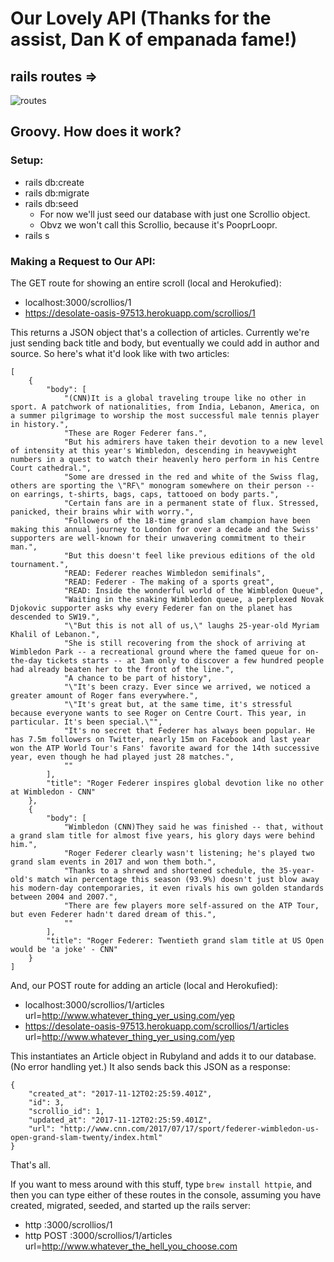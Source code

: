 # Our Lovely API (Thanks for the assist, Dan K of empanada fame!)

## rails routes =>
![routes](https://cdn-pro.dprcdn.net/files/acc_559486/Xykogy)

## Groovy. How does it work?
### Setup:
* rails db:create
* rails db:migrate
* rails db:seed
    * For now we'll just seed our database with just one Scrollio object.
    * Obvz we won't call this Scrollio, because it's PooprLoopr.
* rails s

### Making a Request to Our API:
The GET route for showing an entire scroll (local and Herokufied):
* localhost:3000/scrollios/1
* https://desolate-oasis-97513.herokuapp.com/scrollios/1

This returns a JSON object that's a collection of articles. Currently we're just sending back title and body, but eventually we could add in author and source.
So here's what it'd look like with two articles:
```
[
    {
        "body": [
            "(CNN)It is a global traveling troupe like no other in sport. A patchwork of nationalities, from India, Lebanon, America, on a summer pilgrimage to worship the most successful male tennis player in history.",
            "These are Roger Federer fans.",
            "But his admirers have taken their devotion to a new level of intensity at this year's Wimbledon, descending in heavyweight numbers in a quest to watch their heavenly hero perform in his Centre Court cathedral.",
            "Some are dressed in the red and white of the Swiss flag, others are sporting the \"RF\" monogram somewhere on their person -- on earrings, t-shirts, bags, caps, tattooed on body parts.",
            "Certain fans are in a permanent state of flux. Stressed, panicked, their brains whir with worry.",
            "Followers of the 18-time grand slam champion have been making this annual journey to London for over a decade and the Swiss' supporters are well-known for their unwavering commitment to their man.",
            "But this doesn't feel like previous editions of the old tournament.",
            "READ: Federer reaches Wimbledon semifinals",
            "READ: Federer - The making of a sports great",
            "READ: Inside the wonderful world of the Wimbledon Queue",
            "Waiting in the snaking Wimbledon queue, a perplexed Novak Djokovic supporter asks why every Federer fan on the planet has descended to SW19.",
            "\"But this is not all of us,\" laughs 25-year-old Myriam Khalil of Lebanon.",
            "She is still recovering from the shock of arriving at Wimbledon Park -- a recreational ground where the famed queue for on-the-day tickets starts -- at 3am only to discover a few hundred people had already beaten her to the front of the line.",
            "A chance to be part of history",
            "\"It's been crazy. Ever since we arrived, we noticed a greater amount of Roger fans everywhere.",
            "\"It's great but, at the same time, it's stressful because everyone wants to see Roger on Centre Court. This year, in particular. It's been special.\"",
            "It's no secret that Federer has always been popular. He has 7.5m followers on Twitter, nearly 15m on Facebook and last year won the ATP World Tour's Fans' favorite award for the 14th successive year, even though he had played just 28 matches.",
            ""
        ],
        "title": "Roger Federer inspires global devotion like no other at Wimbledon - CNN"
    },
    {
        "body": [
            "Wimbledon (CNN)They said he was finished -- that, without a grand slam title for almost five years, his glory days were behind him.",
            "Roger Federer clearly wasn't listening; he's played two grand slam events in 2017 and won them both.",
            "Thanks to a shrewd and shortened schedule, the 35-year-old's match win percentage this season (93.9%) doesn't just blow away his modern-day contemporaries, it even rivals his own golden standards between 2004 and 2007.",
            "There are few players more self-assured on the ATP Tour, but even Federer hadn't dared dream of this.",
            ""
        ],
        "title": "Roger Federer: Twentieth grand slam title at US Open would be 'a joke' - CNN"
    }
]
```
And, our POST route for adding an article (local and Herokufied):
* localhost:3000/scrollios/1/articles url=http://www.whatever_thing_yer_using.com/yep
* https://desolate-oasis-97513.herokuapp.com/scrollios/1/articles url=http://www.whatever_thing_yer_using.com/yep

This instantiates an Article object in Rubyland and adds it to our database. (No error handling yet.)
It also sends back this JSON as a response:
```
{
    "created_at": "2017-11-12T02:25:59.401Z",
    "id": 3,
    "scrollio_id": 1,
    "updated_at": "2017-11-12T02:25:59.401Z",
    "url": "http://www.cnn.com/2017/07/17/sport/federer-wimbledon-us-open-grand-slam-twenty/index.html"
}
```

That's all.

If you want to mess around with this stuff, type ```brew install httpie```, and then you can type either of these routes in the console, assuming you have created, migrated, seeded, and started up the rails server:
* http :3000/scrollios/1
* http POST :3000/scrollios/1/articles url=http://www.whatever_the_hell_you_choose.com